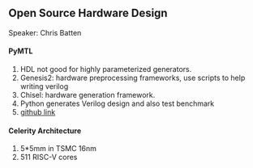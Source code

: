 ## Open Source Hardware Design
Speaker: Chris Batten

#### PyMTL
1. HDL not good for highly parameterized generators.
2. Genesis2: hardware preprocessing frameworks, use scripts to help writing verilog
3. Chisel: hardware generation framework.
4. Python generates Verilog design and also test benchmark
5. [github link](https://github.com/cornell-brg/pymtl)

#### Celerity Architecture
1. 5*5mm in TSMC 16nm
2. 511 RISC-V cores
